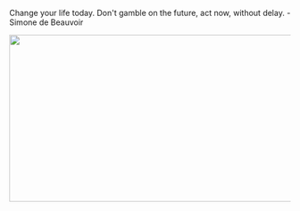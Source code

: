 <div>
  <div>
    <p>
     Change your life today. Don't gamble on the future, act now, without delay. - Simone de Beauvoir
    </p>
  </div>
  <div align="center">
    <img
      src="https://media.giphy.com/media/dWesBcTLavkZuG35MI/giphy.gif"
      width="600"
      height="300"
    />
  </div>
  </div>
